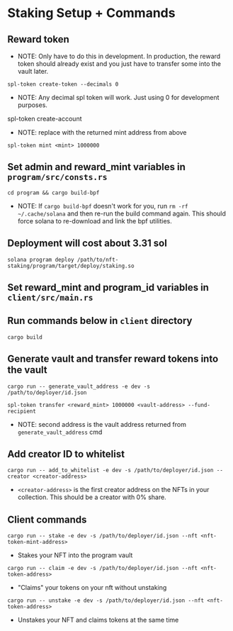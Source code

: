 # Staking Setup + Commands

## Reward token

- NOTE: Only have to do this in development. In production, the reward token should already exist and you just have to transfer some into the vault later.

`spl-token create-token --decimals 0`

- NOTE: Any decimal spl token will work. Just using 0 for development purposes.

spl-token create-account <mint>

- NOTE: replace <mint> with the returned mint address from above

`spl-token mint <mint> 1000000`

## Set admin and reward_mint variables in `program/src/consts.rs`

`cd program && cargo build-bpf`

- NOTE: If `cargo build-bpf` doesn't work for you, run `rm -rf ~/.cache/solana` and then re-run the build command again. This should force solana to re-download and link the bpf utilities.

## Deployment will cost about 3.31 sol

`solana program deploy /path/to/nft-staking/program/target/deploy/staking.so`

## Set reward_mint and program_id variables in `client/src/main.rs`

## Run commands below in `client` directory

`cargo build`

## Generate vault and transfer reward tokens into the vault

`cargo run -- generate_vault_address -e dev -s /path/to/deployer/id.json`

`spl-token transfer <reward_mint> 1000000 <vault-address> --fund-recipient`

- NOTE: second address is the vault address returned from `generate_vault_address` cmd

## Add creator ID to whitelist

`cargo run -- add_to_whitelist -e dev -s /path/to/deployer/id.json --creator <creator-address>`

- `<creator-address>` is the first creator address on the NFTs in your collection. This should be a creator with 0% share.

## Client commands

`cargo run -- stake -e dev -s /path/to/deployer/id.json --nft <nft-token-mint-address>`

- Stakes your NFT into the program vault

`cargo run -- claim -e dev -s /path/to/deployer/id.json --nft <nft-token-address>`

- "Claims" your tokens on your nft without unstaking

`cargo run -- unstake -e dev -s /path/to/deployer/id.json --nft <nft-token-address>`

- Unstakes your NFT and claims tokens at the same time